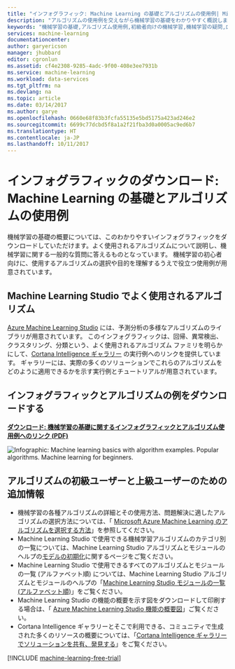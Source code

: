 ```yaml
---
title: "インフォグラフィック: Machine Learning の基礎とアルゴリズムの使用例| Microsoft Docs"
description: "アルゴリズムの使用例を交えながら機械学習の基礎をわかりやすく概説します。 ダウンロード可能なインフォグラフィックで、機械学習に関するさまざまな疑問点に答えます。"
keywords: "機械学習の基礎,アルゴリズム使用例,初級者向けの機械学習,機械学習の疑問,広く使われているアルゴリズム,アルゴリズムのインフォグラフィック"
services: machine-learning
documentationcenter: 
author: garyericson
manager: jhubbard
editor: cgronlun
ms.assetid: cf4e2308-9285-4adc-9f00-408e3ee7931b
ms.service: machine-learning
ms.workload: data-services
ms.tgt_pltfrm: na
ms.devlang: na
ms.topic: article
ms.date: 03/14/2017
ms.author: garye
ms.openlocfilehash: 0660e68f83b3fcfa55135e5bd5175a423ad246e2
ms.sourcegitcommit: 6699c77dcbd5f8a1a2f21fba3d0a0005ac9ed6b7
ms.translationtype: HT
ms.contentlocale: ja-JP
ms.lasthandoff: 10/11/2017
---
```

# <a name="downloadable-infographic-machine-learning-basics-with-algorithm-examples"></a>インフォグラフィックのダウンロード: Machine Learning の基礎とアルゴリズムの使用例
機械学習の基礎の概要については、このわかりやすいインフォグラフィックをダウンロードしていただけます。よく使用されるアルゴリズムについて説明し、機械学習に関する一般的な質問に答えるものとなっています。 機械学習の初心者向けに、使用するアルゴリズムの選択や目的を理解するうえで役立つ使用例が用意されています。

## <a name="popular-algorithms-in-machine-learning-studio"></a>Machine Learning Studio でよく使用されるアルゴリズム
[Azure Machine Learning Studio](https://studio.azureml.net/) には、予測分析の多様なアルゴリズムのライブラリが用意されています。 このインフォグラフィックは、回帰、異常検出、クラスタリング、分類という、よく使用されるアルゴリズム ファミリを明らかにして、[Cortana Intelligence ギャラリー](https://gallery.cortanaintelligence.com/) の実行例へのリンクを提供しています。 ギャラリーには、実際の多くのソリューションでこれらのアルゴリズムをどのように適用できるかを示す実行例とチュートリアルが用意されています。

## <a name="download-the-infographic-with-algorithm-examples"></a>インフォグラフィックとアルゴリズムの例をダウンロードする
**[ダウンロード: 機械学習の基礎に関するインフォグラフィックとアルゴリズム使用例へのリンク (PDF)](http://download.microsoft.com/download/0/5/A/05AE6B94-E688-403E-90A5-6035DBE9EEC5/machine-learning-basics-infographic-with-algorithm-examples.pdf)**

![Infographic: Machine learning basics with algorithm examples. Popular algorithms. Machine learning for beginners.](./media/basics-infographic-with-algorithm-examples/machine-learning-basics-infographic-with-algorithm-examples.png)

## <a name="more-help-with-algorithms-for-beginners-and-advanced-users"></a>アルゴリズムの初級ユーザーと上級ユーザーのための追加情報
* 機械学習の各種アルゴリズムの詳細とその使用方法、問題解決に適したアルゴリズムの選択方法については、「 [Microsoft Azure Machine Learning のアルゴリズムを選択する方法](algorithm-choice.md)」を参照してください。
* Machine Learning Studio で使用できる機械学習アルゴリズムのカテゴリ別の一覧については、Machine Learning Studio アルゴリズムとモジュールのヘルプの[モデルの初期化][initialize-model]に関するページをご覧ください。
* Machine Learning Studio で使用できるすべてのアルゴリズムとモジュールの一覧 (アルファベット順) については、Machine Learning Studio アルゴリズムとモジュールのヘルプの「[Machine Learning Studio モジュールの一覧 (アルファベット順)][a-z-list]」をご覧ください。
* Machine Learning Studio の機能の概要を示す図をダウンロードして印刷する場合は、「 [Azure Machine Learning Studio 機能の概要図](studio-overview-diagram.md)」ご覧ください。
* Cortana Intelligence ギャラリーとそこで利用できる、コミュニティで生成された多くのリソースの概要については、「[Cortana Intelligence ギャラリーでソリューションを共有、発見する](gallery-how-to-use-contribute-publish.md)」をご覧ください。

[!INCLUDE [machine-learning-free-trial](../../../includes/machine-learning-free-trial.md)]

<!-- Module References -->
[a-z-list]: https://msdn.microsoft.com/library/azure/dn906033.aspx
[initialize-model]: https://msdn.microsoft.com/library/azure/0c67013c-bfbc-428b-87f3-f552d8dd41f6/
[k-means-clustering]: https://msdn.microsoft.com/library/azure/5049a09b-bd90-4c4e-9b46-7c87e3a36810/
[one-vs-all-multiclass]: https://msdn.microsoft.com/library/azure/7191efae-b4b1-4d03-a6f8-7205f87be664/
